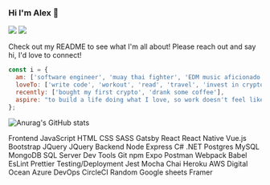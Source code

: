 ### Hi I'm Alex 👋

<a href="mailto:acakic92@gmail.com?"><img src="https://img.shields.io/badge/acakic92@gmail.com-%23DD0031.svg?&style=for-the-badge&logo=gmail&logoColor=white"/></a>
<a href="https://www.linkedin.com/in/aleksandarcakic/"><img src="https://img.shields.io/badge/AleksandarCakic-0077B5?style=for-the-badge&logo=linkedin&logoColor=white"/></a>

Check out my README to see what I'm all about! Please reach out and say hi, I'd love to connect!

```javascript
const i = {
  am: ['software engineer', 'muay thai fighter', 'EDM music aficionado', 'coffee enthusiast', 'Drake fan'],
  loveTo: ['write code', 'workout', 'read', 'travel', 'invest in crypto', 'cook healthy food'],
  recently: ['bought my first crypto', 'drank some coffee'],
  aspire: "to build a life doing what I love, so work doesn't feel like work"
};
```
![Anurag's GitHub stats](https://github-readme-stats.vercel.app/api?username=aleksandar-cakic&show_icons=true&theme=dark)

Frontend
JavaScript HTML CSS SASS Gatsby React React Native Vue.js Bootstrap JQuery JQuery
Backend
Node Express C# .NET Postgres MySQL MongoDB SQL Server
Dev Tools
Git npm Expo Postman Webpack Babel EsLint Prettier
Testing/Deployment
Jest Mocha Chai Heroku AWS Digital Ocean Azure DevOps CircleCI
Random
Google sheets Framer 

